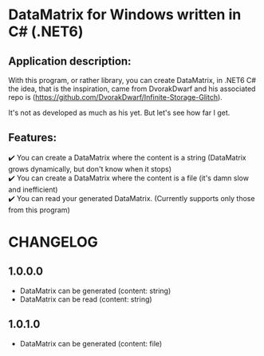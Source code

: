 # DataMatrix for Windows written in C# (.NET6)

## Application description:

With this program, or rather library, you can create DataMatrix, in .NET6 C# the idea, that is the inspiration, came from DvorakDwarf and his associated repo is (https://github.com/DvorakDwarf/Infinite-Storage-Glitch).

It's not as developed as much as his yet. But let's see how far I get.

## Features:

✔️ You can create a DataMatrix where the content is a string (DataMatrix grows dynamically, but don't know when it stops)<br/>
✔️ You can create a DataMatrix where the content is a file (it's damn slow and inefficient)<br/>
✔️ You can read your generated DataMatrix. (Currently supports only those from this program)<br/>

# CHANGELOG

## 1.0.0.0
- DataMatrix can be generated (content: string)
- DataMatrix can be read (content: string)

## 1.0.1.0
- DataMatrix can be generated (content: file)
